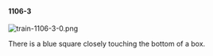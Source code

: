 #### 1106-3
![train-1106-3-0.png](https://github.com/lil-lab/nlvr/raw/master/nlvr/train/images/24/train-1106-3-0.png "train-1106-3-0.png")

There is a blue square closely touching the bottom of a box.